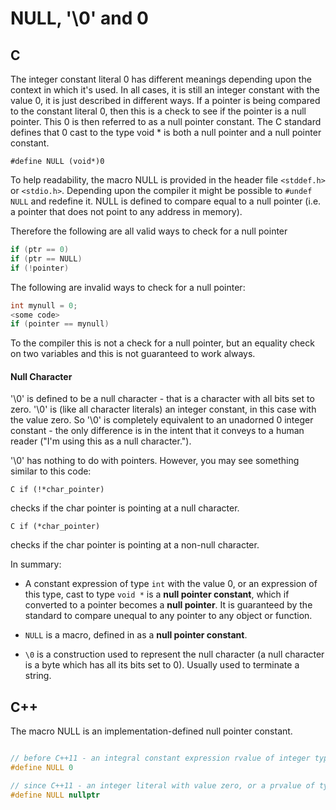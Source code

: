 # NULL, '\0' and 0

## C

The integer constant literal 0 has different meanings depending upon the context in which it's used. In all cases, it is still an integer constant with the value 0, it is just described in different ways. If a pointer is being compared to the constant literal 0, then this is a check to see if the pointer is a null pointer. This 0 is then referred to as a null pointer constant. The C standard defines that 0 cast to the type void * is both a null pointer and a null pointer constant.

``` #define NULL (void*)0 ```

To help readability, the macro NULL is provided in the header file ```<stddef.h>``` or ```<stdio.h>```. Depending upon the compiler it might be possible to ```#undef NULL``` and redefine it. NULL is defined to compare equal to a null pointer (i.e. a pointer that does not point to any address in memory).

Therefore the following are all valid ways to check for a null pointer 

```C
if (ptr == 0)
if (ptr == NULL)
if (!pointer)
```

The following are invalid ways to check for a null pointer:

```C
int mynull = 0;
<some code>
if (pointer == mynull)
```

To the compiler this is not a check for a null pointer, but an equality check on two variables and this is not guaranteed to work always.

#### Null Character

'\0' is defined to be a null character - that is a character with all bits set to zero. '\0' is (like all character literals) an integer constant, in this case with the value zero. So '\0' is completely equivalent to an unadorned 0 integer constant - the only difference is in the intent that it conveys to a human reader ("I'm using this as a null character.").

'\0' has nothing to do with pointers. However, you may see something similar to this code:

```C if (!*char_pointer)```

checks if the char pointer is pointing at a null character.

```C if (*char_pointer) ```

checks if the char pointer is pointing at a non-null character.

In summary:

* A constant expression of type ```int``` with the value 0, or an expression of this type, cast to type ```void *``` is a **null pointer constant**, which if converted to a pointer becomes a **null pointer**. It is guaranteed by the standard to compare unequal to any pointer to any object or function.

* ```NULL``` is a macro, defined in as a **null pointer constant**.

* ```\0``` is a construction used to represent the null character (a null character is a byte which has all its bits set to 0). Usually used to terminate a string.

## C++

The macro NULL is an implementation-defined null pointer constant. 

```C++

// before C++11 - an integral constant expression rvalue of integer type that evaluates to zero
#define NULL 0

// since C++11 - an integer literal with value zero, or a prvalue of type std::nullptr_t
#define NULL nullptr

```
